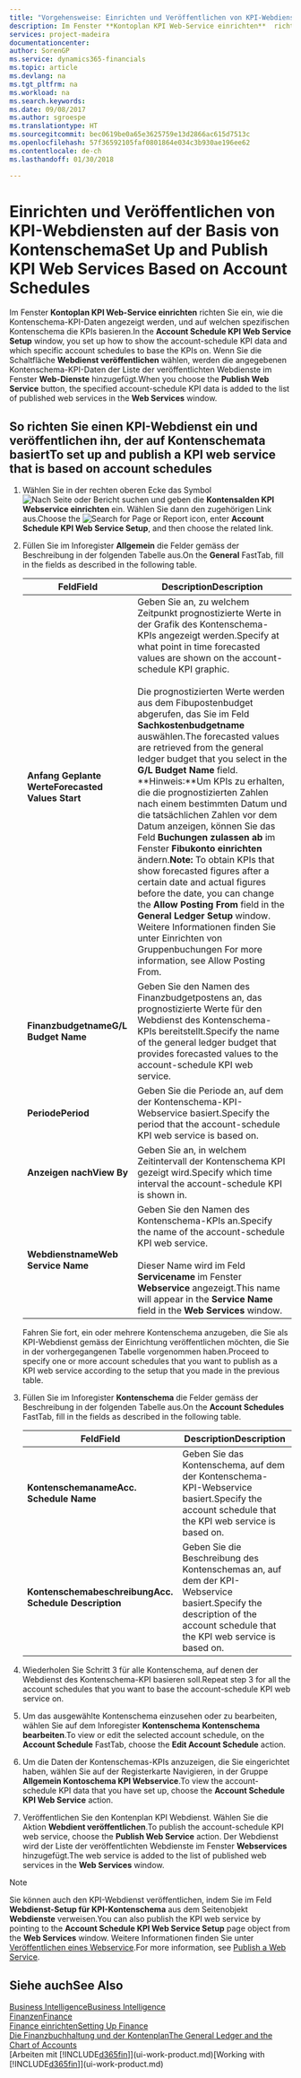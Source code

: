 ```yaml
---
title: "Vorgehensweise: Einrichten und Veröffentlichen von KPI-Webdiensten auf der Basis von Kontenschema | Microsoft Docs"
description: Im Fenster **Kontoplan KPI Web-Service einrichten**  richten Sie ein, wie die Kontenschema-KPI-Daten angezeigt werden, und auf welchen spezifischen Kontenschema die KPIs basieren.
services: project-madeira
documentationcenter: 
author: SorenGP
ms.service: dynamics365-financials
ms.topic: article
ms.devlang: na
ms.tgt_pltfrm: na
ms.workload: na
ms.search.keywords: 
ms.date: 09/08/2017
ms.author: sgroespe
ms.translationtype: HT
ms.sourcegitcommit: bec0619be0a65e3625759e13d2866ac615d7513c
ms.openlocfilehash: 57f36592105faf0801864e034c3b930ae196ee62
ms.contentlocale: de-ch
ms.lasthandoff: 01/30/2018

---
```

# <a name="set-up-and-publish-kpi-web-services-based-on-account-schedules"></a><span data-ttu-id="eeb9b-103">Einrichten und Veröffentlichen von KPI-Webdiensten auf der Basis von Kontenschema</span><span class="sxs-lookup"><span data-stu-id="eeb9b-103">Set Up and Publish KPI Web Services Based on Account Schedules</span></span>
<span data-ttu-id="eeb9b-104">Im Fenster **Kontoplan KPI Web-Service einrichten**  richten Sie ein, wie die Kontenschema-KPI-Daten angezeigt werden, und auf welchen spezifischen Kontenschema die KPIs basieren.</span><span class="sxs-lookup"><span data-stu-id="eeb9b-104">In the **Account Schedule KPI Web Service Setup** window, you set up how to show the account-schedule KPI data and which specific account schedules to base the KPIs on.</span></span> <span data-ttu-id="eeb9b-105">Wenn Sie die Schaltfläche **Webdienst veröffentlichen** wählen, werden die angegebenen Kontenschema-KPI-Daten der Liste der veröffentlichten Webdienste im Fenster **Web-Dienste** hinzugefügt.</span><span class="sxs-lookup"><span data-stu-id="eeb9b-105">When you choose the **Publish Web Service** button, the specified account-schedule KPI data is added to the list of published web services in the **Web Services** window.</span></span>  

## <a name="to-set-up-and-publish-a-kpi-web-service-that-is-based-on-account-schedules"></a><span data-ttu-id="eeb9b-106">So richten Sie einen KPI-Webdienst ein und veröffentlichen ihn, der auf Kontenschemata basiert</span><span class="sxs-lookup"><span data-stu-id="eeb9b-106">To set up and publish a KPI web service that is based on account schedules</span></span>  

1.  <span data-ttu-id="eeb9b-107">Wählen Sie in der rechten oberen Ecke das Symbol ![Nach Seite oder Bericht suchen](media/ui-search/search_small.png "Nach Seite oder Bericht suchen") und geben die **Kontensalden KPI Webservice einrichten** ein. Wählen Sie dann den zugehörigen Link aus.</span><span class="sxs-lookup"><span data-stu-id="eeb9b-107">Choose the ![Search for Page or Report](media/ui-search/search_small.png "Search for Page or Report icon") icon, enter **Account Schedule KPI Web Service Setup**, and then choose the related link.</span></span>  
2.  <span data-ttu-id="eeb9b-108">Füllen Sie im Inforegister **Allgemein** die Felder gemäss der Beschreibung in der folgenden Tabelle aus.</span><span class="sxs-lookup"><span data-stu-id="eeb9b-108">On the **General** FastTab, fill in the fields as described in the following table.</span></span>  

    |<span data-ttu-id="eeb9b-109">Feld</span><span class="sxs-lookup"><span data-stu-id="eeb9b-109">Field</span></span>|<span data-ttu-id="eeb9b-110">Description</span><span class="sxs-lookup"><span data-stu-id="eeb9b-110">Description</span></span>|  
    |---------------------------------|---------------------------------------|  
    |<span data-ttu-id="eeb9b-111">**Anfang Geplante Werte**</span><span class="sxs-lookup"><span data-stu-id="eeb9b-111">**Forecasted Values Start**</span></span>|<span data-ttu-id="eeb9b-112">Geben Sie an, zu welchem Zeitpunkt prognostizierte Werte in der Grafik des Kontenschema-KPIs angezeigt werden.</span><span class="sxs-lookup"><span data-stu-id="eeb9b-112">Specify at what point in time forecasted values are shown on the account-schedule KPI graphic.</span></span><br /><br /> <span data-ttu-id="eeb9b-113">Die prognostizierten Werte werden aus dem Fibupostenbudget abgerufen, das Sie im Feld **Sachkostenbudgetname** auswählen.</span><span class="sxs-lookup"><span data-stu-id="eeb9b-113">The forecasted values are retrieved from the general ledger budget that you select in the **G/L Budget Name** field.</span></span> <span data-ttu-id="eeb9b-114">**Hinweis:**Um KPIs zu erhalten, die die prognostizierten Zahlen nach einem bestimmten Datum und die tatsächlichen Zahlen vor dem Datum anzeigen, können Sie das Feld **Buchungen zulassen ab** im Fenster **Fibukonto einrichten** ändern.</span><span class="sxs-lookup"><span data-stu-id="eeb9b-114">**Note:**  To obtain KPIs that show forecasted figures after a certain date and actual figures before the date, you can change the **Allow Posting From** field in the **General Ledger Setup** window.</span></span> <span data-ttu-id="eeb9b-115">Weitere Informationen finden Sie unter Einrichten von Gruppenbuchungen </span><span class="sxs-lookup"><span data-stu-id="eeb9b-115">For more information, see Allow Posting From.</span></span>|  
    |<span data-ttu-id="eeb9b-116">**Finanzbudgetname**</span><span class="sxs-lookup"><span data-stu-id="eeb9b-116">**G/L Budget Name**</span></span>|<span data-ttu-id="eeb9b-117">Geben Sie den Namen des Finanzbudgetpostens an, das prognostizierte Werte für den Webdienst des Kontenschema-KPIs bereitstellt.</span><span class="sxs-lookup"><span data-stu-id="eeb9b-117">Specify the name of the general ledger budget that provides forecasted values to the account-schedule KPI web service.</span></span>|  
    |<span data-ttu-id="eeb9b-118">**Periode**</span><span class="sxs-lookup"><span data-stu-id="eeb9b-118">**Period**</span></span>|<span data-ttu-id="eeb9b-119">Geben Sie die Periode an, auf dem der Kontenschema-KPI-Webservice basiert.</span><span class="sxs-lookup"><span data-stu-id="eeb9b-119">Specify the period that the account-schedule KPI web service is based on.</span></span>|  
    |<span data-ttu-id="eeb9b-120">**Anzeigen nach**</span><span class="sxs-lookup"><span data-stu-id="eeb9b-120">**View By**</span></span>|<span data-ttu-id="eeb9b-121">Geben Sie an, in welchem Zeitintervall der Kontenschema KPI gezeigt wird.</span><span class="sxs-lookup"><span data-stu-id="eeb9b-121">Specify which time interval the account-schedule KPI is shown in.</span></span>|  
    |<span data-ttu-id="eeb9b-122">**Webdienstname**</span><span class="sxs-lookup"><span data-stu-id="eeb9b-122">**Web Service Name**</span></span>|<span data-ttu-id="eeb9b-123">Geben Sie den Namen des Kontenschema-KPIs an.</span><span class="sxs-lookup"><span data-stu-id="eeb9b-123">Specify the name of the account-schedule KPI web service.</span></span><br /><br /> <span data-ttu-id="eeb9b-124">Dieser Name wird im Feld **Servicename** im Fenster **Webservice** angezeigt.</span><span class="sxs-lookup"><span data-stu-id="eeb9b-124">This name will appear in the **Service Name** field in the **Web Services** window.</span></span>|  

    <span data-ttu-id="eeb9b-125">Fahren Sie fort, ein oder mehrere Kontenschema anzugeben, die Sie als KPI-Webdienst gemäss der Einrichtung veröffentlichen möchten, die Sie in der vorhergegangenen Tabelle vorgenommen haben.</span><span class="sxs-lookup"><span data-stu-id="eeb9b-125">Proceed to specify one or more account schedules that you want to publish as a KPI web service according to the setup that you made in the previous table.</span></span>  

3.  <span data-ttu-id="eeb9b-126">Füllen Sie im Inforegister **Kontenschema** die Felder gemäss der Beschreibung in der folgenden Tabelle aus.</span><span class="sxs-lookup"><span data-stu-id="eeb9b-126">On the **Account Schedules** FastTab, fill in the fields as described in the following table.</span></span>  

    |<span data-ttu-id="eeb9b-127">Feld</span><span class="sxs-lookup"><span data-stu-id="eeb9b-127">Field</span></span>|<span data-ttu-id="eeb9b-128">Description</span><span class="sxs-lookup"><span data-stu-id="eeb9b-128">Description</span></span>|  
    |---------------------------------|---------------------------------------|  
    |<span data-ttu-id="eeb9b-129">**Kontenschemaname**</span><span class="sxs-lookup"><span data-stu-id="eeb9b-129">**Acc. Schedule Name**</span></span>|<span data-ttu-id="eeb9b-130">Geben Sie das Kontenschema, auf dem der Kontenschema-KPI-Webservice basiert.</span><span class="sxs-lookup"><span data-stu-id="eeb9b-130">Specify the account schedule that the KPI web service is based on.</span></span>|  
    |<span data-ttu-id="eeb9b-131">**Kontenschemabeschreibung**</span><span class="sxs-lookup"><span data-stu-id="eeb9b-131">**Acc. Schedule Description**</span></span>|<span data-ttu-id="eeb9b-132">Geben Sie die Beschreibung des Kontenschemas an, auf dem der KPI-Webservice basiert.</span><span class="sxs-lookup"><span data-stu-id="eeb9b-132">Specify the description of the account schedule that the KPI web service is based on.</span></span>|  

4.  <span data-ttu-id="eeb9b-133">Wiederholen Sie Schritt 3 für alle Kontenschema, auf denen der Webdienst des Kontenschema-KPI basieren soll.</span><span class="sxs-lookup"><span data-stu-id="eeb9b-133">Repeat step 3 for all the account schedules that you want to base the account-schedule KPI web service on.</span></span>  
5.  <span data-ttu-id="eeb9b-134">Um das ausgewählte Kontenschema einzusehen oder zu bearbeiten, wählen Sie auf dem Inforegister **Kontenschema** **Kontenschema bearbeiten**.</span><span class="sxs-lookup"><span data-stu-id="eeb9b-134">To view or edit the selected account schedule, on the **Account Schedule** FastTab, choose the **Edit Account Schedule** action.</span></span>  
6.  <span data-ttu-id="eeb9b-135">Um die Daten der Kontenschemas-KPIs anzuzeigen, die Sie eingerichtet haben, wählen Sie auf der Registerkarte Navigieren, in der Gruppe **Allgemein Kontoschema KPI Webservice**.</span><span class="sxs-lookup"><span data-stu-id="eeb9b-135">To view the account-schedule KPI data that you have set up, choose the **Account Schedule KPI Web Service** action.</span></span>  
7.  <span data-ttu-id="eeb9b-136">Veröffentlichen Sie den Kontenplan KPI Webdienst. Wählen Sie die Aktion **Webdient veröffentlichen**.</span><span class="sxs-lookup"><span data-stu-id="eeb9b-136">To publish the account-schedule KPI web service, choose the **Publish Web Service** action.</span></span> <span data-ttu-id="eeb9b-137">Der Webdienst wird der Liste der veröffentlichten Webdienste im Fenster **Webservices** hinzugefügt.</span><span class="sxs-lookup"><span data-stu-id="eeb9b-137">The web service is added to the list of published web services in the **Web Services** window.</span></span>  

> [!NOTE]  
>  <span data-ttu-id="eeb9b-138">Sie können auch den KPI-Webdienst veröffentlichen, indem Sie im Feld **Webdienst-Setup für KPI-Kontenschema** aus dem Seitenobjekt **Webdienste** verweisen.</span><span class="sxs-lookup"><span data-stu-id="eeb9b-138">You can also publish the KPI web service by pointing to the **Account Schedule KPI Web Service Setup** page object from the **Web Services** window.</span></span> <span data-ttu-id="eeb9b-139">Weitere Informationen finden Sie unter [Veröffentlichen eines Webservice](across-how-publish-web-service.md).</span><span class="sxs-lookup"><span data-stu-id="eeb9b-139">For more information, see [Publish a Web Service](across-how-publish-web-service.md).</span></span>  

## <a name="see-also"></a><span data-ttu-id="eeb9b-140">Siehe auch</span><span class="sxs-lookup"><span data-stu-id="eeb9b-140">See Also</span></span>  
[<span data-ttu-id="eeb9b-141">Business Intelligence</span><span class="sxs-lookup"><span data-stu-id="eeb9b-141">Business Intelligence</span></span>](bi.md)  
[<span data-ttu-id="eeb9b-142">Finanzen</span><span class="sxs-lookup"><span data-stu-id="eeb9b-142">Finance</span></span>](finance.md)  
[<span data-ttu-id="eeb9b-143">Finance einrichten</span><span class="sxs-lookup"><span data-stu-id="eeb9b-143">Setting Up Finance</span></span>](finance-setup-finance.md)  
[<span data-ttu-id="eeb9b-144">Die Finanzbuchhaltung und der Kontenplan</span><span class="sxs-lookup"><span data-stu-id="eeb9b-144">The General Ledger and the Chart of Accounts</span></span>](finance-general-ledger.md)  
<span data-ttu-id="eeb9b-145">[Arbeiten mit [!INCLUDE[d365fin](includes/d365fin_md.md)]](ui-work-product.md)</span><span class="sxs-lookup"><span data-stu-id="eeb9b-145">[Working with [!INCLUDE[d365fin](includes/d365fin_md.md)]](ui-work-product.md)</span></span>

